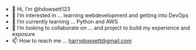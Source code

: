 - 👋 Hi, I’m @hdowsett123
- 👀 I’m interested in ... learning webdevelopment and getting into DevOps
- 🌱 I’m currently learning ... Python and AWS 
- 💞️ I’m looking to collaborate on ... and project to build my experience and exposure
- 📫 How to reach me ... harrydowsett@gmail.com

<!---
hdowsett123/hdowsett123 is a ✨ special ✨ repository because its `README.md` (this file) appears on your GitHub profile.
You can click the Preview link to take a look at your changes.
--->
